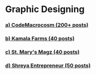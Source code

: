   <h1>  Graphic Designing  </h1>
 
### [ a) CodeMacrocosm (200+ posts)](https://www.instagram.com/codemacrocosm/) 
### [ b) Kamala Farms (40 posts)](https://www.instagram.com/kamalafarms/) 
### [ c) St. Mary's Magz (40 posts)](https://www.instagram.com/emagz_stmarys/) 
### [ d) Shreya Entrepreneur (50 posts)](https://drive.google.com/file/d/1EyfPf2rjzpQgn1CM4z82vSdLd76Ip5sn/view?usp=sharing) 
  
 
